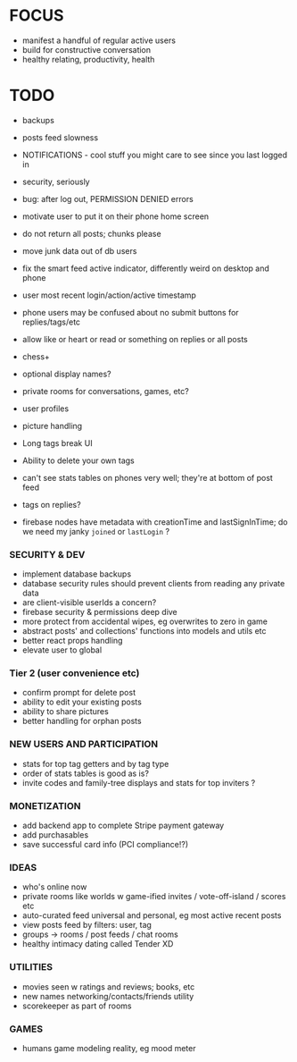 # FOCUS

- manifest a handful of regular active users
- build for constructive conversation
- healthy relating, productivity, health

# TODO

- backups
- posts feed slowness
- NOTIFICATIONS - cool stuff you might care to see since you last logged in
- security, seriously
- bug: after log out, PERMISSION DENIED errors

- motivate user to put it on their phone home screen
- do not return all posts; chunks please
- move junk data out of db users
- fix the smart feed active indicator, differently weird on desktop and phone
- user most recent login/action/active timestamp
- phone users may be confused about no submit buttons for replies/tags/etc
- allow like or heart or read or something on replies or all posts
- chess+
- optional display names?
- private rooms for conversations, games, etc?
- user profiles
- picture handling
- Long tags break UI
- Ability to delete your own tags
- can't see stats tables on phones very well; they're at bottom of post feed
- tags on replies?
- firebase nodes have metadata with creationTime and lastSignInTime; do we need my janky `joined` or `lastLogin` ?

### SECURITY & DEV

- implement database backups
- database security rules should prevent clients from reading any private data
- are client-visible userIds a concern?
- firebase security & permissions deep dive
- more protect from accidental wipes, eg overwrites to zero in game
- abstract posts' and collections' functions into models and utils etc
- better react props handling
- elevate user to global

### Tier 2 (user convenience etc)

- confirm prompt for delete post
- ability to edit your existing posts
- ability to share pictures
- better handling for orphan posts

### NEW USERS AND PARTICIPATION

- stats for top tag getters and by tag type
- order of stats tables is good as is?
- invite codes and family-tree displays and stats for top inviters ?

### MONETIZATION

- add backend app to complete Stripe payment gateway
- add purchasables
- save successful card info (PCI compliance!?)

### IDEAS

- who's online now
- private rooms like worlds w game-ified invites / vote-off-island / scores etc
- auto-curated feed universal and personal, eg most active recent posts
- view posts feed by filters: user, tag
- groups -> rooms / post feeds / chat rooms
- healthy intimacy dating called Tender XD

### UTILITIES

- movies seen w ratings and reviews; books, etc
- new names networking/contacts/friends utility
- scorekeeper as part of rooms

### GAMES

- humans game modeling reality, eg mood meter
